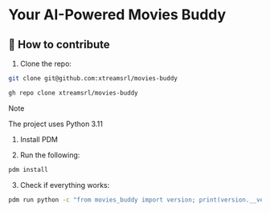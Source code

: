 # Your AI-Powered Movies Buddy

## 🤗 How to contribute

1. Clone the repo:

```bash
git clone git@github.com:xtreamsrl/movies-buddy

gh repo clone xtreamsrl/movies-buddy
```

> [!NOTE]
> The project uses Python 3.11

1. Install PDM

2. Run the following:

```bash
pdm install
```

3. Check if everything works:

```bash
pdm run python -c "from movies_buddy import version; print(version.__version__)"
```
